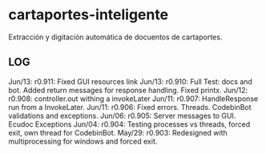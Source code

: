 # cartaportes-inteligente
Extracción y digitación automática de docuentos de cartaportes.

## LOG
Jun/13: r0.911: Fixed GUI resources link
Jun/13: r0.910: Full Test: docs and bot. Added return messages for response handling. Fixed printx.
Jun/12: r0.908: controller.out withing a invokeLater
Jun/11: r0.907: HandleResponse run from a InvokeLater.
Jun/11: r0.906: Fixed errors. Threads. CodebinBot validations and exceptions.
Jun/06: r0.905: Server messages to GUI. Ecudoc Exceptions 
Jun/04: r0.904: Testing processes vs threads, forced exit, own thread for CodebinBot.
May/29: r0.903: Redesigned with multiprocessing for windows and forced exit.
